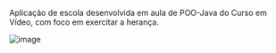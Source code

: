 Aplicação de escola desenvolvida em aula de POO-Java do Curso em Vídeo, com foco em exercitar a herança.

![image](https://github.com/clarissa-rosas/escola/assets/143567920/5c03b4aa-f33f-4405-8cb4-ea66e1ee5a36)
